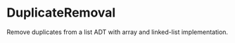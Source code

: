 DuplicateRemoval
================

Remove duplicates from a list ADT with array and linked-list implementation.
